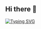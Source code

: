 ## Hi there 👋

<a href="https://git.io/typing-svg"><img src="https://readme-typing-svg.demolab.com?font=montsarat&weight=700&size=21&pause=1000&center=true&vCenter=true&repeat=false&width=435&lines=PAID+MINECRAFT+%26+DISCORD+SERVER+DEV" alt="Typing SVG" /></a>

<!--
**krishanunaskar/krishanunaskar** is a ✨ _special_ ✨ repository because its `README.md` (this file) appears on your GitHub profile.

Here are some ideas to get you started:

- 🔭 I’m currently working on ...
- 🌱 I’m currently learning ...
- 👯 I’m looking to collaborate on ...
- 🤔 I’m looking for help with ...
- 💬 Ask me about ...
- 📫 How to reach me: ...
- 😄 Pronouns: ...
- ⚡ Fun fact: ...
-->
